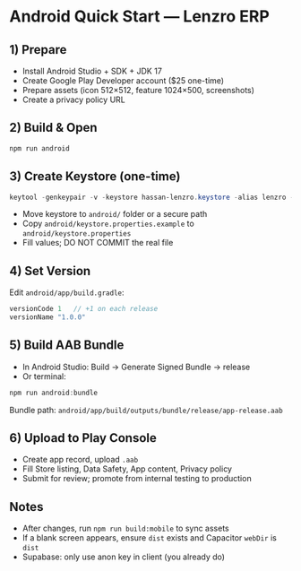 # Android Quick Start — Lenzro ERP

## 1) Prepare

- Install Android Studio + SDK + JDK 17
- Create Google Play Developer account ($25 one-time)
- Prepare assets (icon 512×512, feature 1024×500, screenshots)
- Create a privacy policy URL

## 2) Build & Open

```powershell
npm run android
```

## 3) Create Keystore (one-time)

```powershell
keytool -genkeypair -v -keystore hassan-lenzro.keystore -alias lenzro -keyalg RSA -keysize 2048 -validity 10000
```

- Move keystore to `android/` folder or a secure path
- Copy `android/keystore.properties.example` to `android/keystore.properties`
- Fill values; DO NOT COMMIT the real file

## 4) Set Version

Edit `android/app/build.gradle`:

```gradle
versionCode 1   // +1 on each release
versionName "1.0.0"
```

## 5) Build AAB Bundle

- In Android Studio: Build → Generate Signed Bundle → release
- Or terminal:

```powershell
npm run android:bundle
```

Bundle path: `android/app/build/outputs/bundle/release/app-release.aab`

## 6) Upload to Play Console

- Create app record, upload `.aab`
- Fill Store listing, Data Safety, App content, Privacy policy
- Submit for review; promote from internal testing to production

## Notes

- After changes, run `npm run build:mobile` to sync assets
- If a blank screen appears, ensure `dist` exists and Capacitor `webDir` is `dist`
- Supabase: only use anon key in client (you already do)
